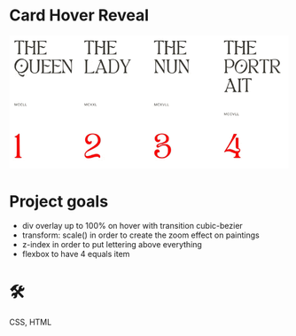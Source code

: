 # Card Hover Reveal
![Card-Hover-Reveal-demo](https://github.com/teotimepacreau/Card-Hover-Reveal-Day12-Of-100DaysOfCode/blob/main/Card%20Hover%20Reveal.gif)

# Project goals
- div overlay up to 100% on hover with transition cubic-bezier
- transform: scale() in order to create the zoom effect on paintings
- z-index in order to put lettering above everything
- flexbox to have 4 equals item

# 🛠️
CSS, HTML
